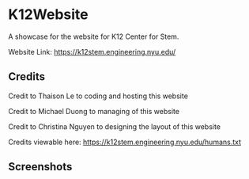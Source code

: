 # K12Website
A showcase for the website for K12 Center for Stem.

Website Link:
https://k12stem.engineering.nyu.edu/


## Credits

Credit to Thaison Le to coding and hosting this website

Credit to Michael Duong to managing of this website

Credit to Christina Nguyen to designing the layout of this website

Credits viewable here:
https://k12stem.engineering.nyu.edu/humans.txt

## Screenshots

